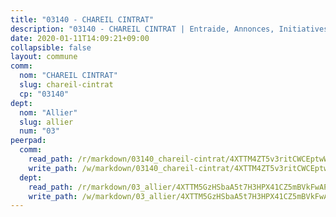 ```yaml
---
title: "03140 - CHAREIL CINTRAT"
description: "03140 - CHAREIL CINTRAT | Entraide, Annonces, Initiatives"
date: 2020-01-11T14:09:21+09:00
collapsible: false
layout: commune
comm:
  nom: "CHAREIL CINTRAT"
  slug: chareil-cintrat
  cp: "03140"
dept:
  nom: "Allier"
  slug: allier
  num: "03"
peerpad:
  comm:
    read_path: /r/markdown/03140_chareil-cintrat/4XTTM4ZT5v3ritCWCEptwWNWATrTvKnoXkYmvR67CQoXTR332
    write_path: /w/markdown/03140_chareil-cintrat/4XTTM4ZT5v3ritCWCEptwWNWATrTvKnoXkYmvR67CQoXTR332-K3TgTqRhLevjcFegBscgF9CQNXBM289pVAmntWuJd3V544irLusWHfaP6N6MDZa4fesjXEnWquEUZdVzsMb5tTPgHRchbgBhgrBKtcZGLyufKKcBreQjc7tQpcJkMCKtpZAUetPW
  dept:
    read_path: /r/markdown/03_allier/4XTTM5GzHSbaA5t7H3HPX41CZ5mBVkFwAP4hDd5RoBY2JsEAy
    write_path: /w/markdown/03_allier/4XTTM5GzHSbaA5t7H3HPX41CZ5mBVkFwAP4hDd5RoBY2JsEAy-K3TgTfK63S9nh1XDKRdQM5CC7MJ5PWSrKVUCPKbSrFQ3cakeCH8tQGdUR9DTAz4uGC38FSNg947MKdwTpPPt11GSCbnkNPZdBTNtwdL7kw34FMS1ADZJRkGgd1Xx6qPUaEUtuBP3
---
```


